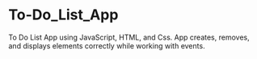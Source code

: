 # To-Do_List_App
To Do List App using JavaScript, HTML, and Css. App creates, removes, and displays elements correctly while working with events.

